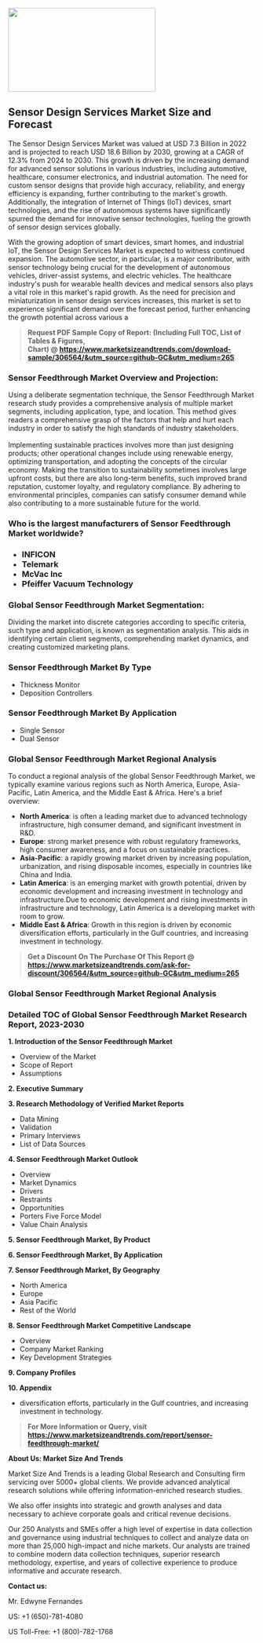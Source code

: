 <p><img class="alignnone size-medium wp-image-20088" src="https://ffe5etoiles.com/wp-content/uploads/2024/12/MST1-300x171.png" alt="" width="300" height="171" /></p><h2>Sensor Design Services Market Size and Forecast</h2><p>The Sensor Design Services Market was valued at USD 7.3 Billion in 2022 and is projected to reach USD 18.6 Billion by 2030, growing at a CAGR of 12.3% from 2024 to 2030. This growth is driven by the increasing demand for advanced sensor solutions in various industries, including automotive, healthcare, consumer electronics, and industrial automation. The need for custom sensor designs that provide high accuracy, reliability, and energy efficiency is expanding, further contributing to the market's growth. Additionally, the integration of Internet of Things (IoT) devices, smart technologies, and the rise of autonomous systems have significantly spurred the demand for innovative sensor technologies, fueling the growth of sensor design services globally.</p><p>With the growing adoption of smart devices, smart homes, and industrial IoT, the Sensor Design Services Market is expected to witness continued expansion. The automotive sector, in particular, is a major contributor, with sensor technology being crucial for the development of autonomous vehicles, driver-assist systems, and electric vehicles. The healthcare industry's push for wearable health devices and medical sensors also plays a vital role in this market's rapid growth. As the need for precision and miniaturization in sensor design services increases, this market is set to experience significant demand over the forecast period, further enhancing the growth potential across various a</p><blockquote id="" class=""><strong>Request PDF Sample Copy of Report: (Including Full TOC, List of Tables &amp; Figures, Chart)&nbsp;@&nbsp;<strong><a href="https://www.marketsizeandtrends.com/download-sample/306564/&utm_source=github-GC&utm_medium=265" target="_blank">https://www.marketsizeandtrends.com/download-sample/306564/&utm_source=github-GC&utm_medium=265</a></strong></strong></blockquote><h3 id="" class="">Sensor Feedthrough Market&nbsp;Overview and Projection:</h3><p id="" class="">Using a deliberate segmentation technique, the Sensor Feedthrough Market research study provides a comprehensive analysis of multiple market segments, including application, type, and location. This method gives readers a comprehensive grasp of the factors that help and hurt each industry in order to satisfy the high standards of industry stakeholders. <br /> <br />Implementing sustainable practices involves more than just designing products; other operational changes include using renewable energy, optimizing transportation, and adopting the concepts of the circular economy. Making the transition to sustainability sometimes involves large upfront costs, but there are also long-term benefits, such improved brand reputation, customer loyalty, and regulatory compliance. By adhering to environmental principles, companies can satisfy consumer demand while also contributing to a more sustainable future for the world.</p><h3 id="" class="">Who is the largest manufacturers of&nbsp;Sensor Feedthrough Market worldwide?</h3><h3 class=""><p><ul><li>INFICON </li><li> Telemark </li><li> McVac Inc </li><li> Pfeiffer Vacuum Technology</li></ul></p></h3><h3 id="" class="">Global&nbsp;Sensor Feedthrough Market Segmentation:</h3><p id="" class="">Dividing the market into discrete categories according to specific criteria, such type and application, is known as segmentation analysis. This aids in identifying certain client segments, comprehending market dynamics, and creating customized marketing plans.</p><h3 id="" class="">Sensor Feedthrough Market&nbsp;By Type</h3><p><p><ul><li>Thickness Monitor</li><li> Deposition Controllers</p></li></ul></p></p><h3 id="" class="">Sensor Feedthrough Market&nbsp;By Application</h3><p class=""><p><ul><li>Single Sensor</li><li> Dual Sensor</li></ul></p></p><h3 id="" class="">Global Sensor Feedthrough Market Regional Analysis</h3><p id="" class="">To conduct a regional analysis of the global Sensor Feedthrough Market, we typically examine various regions such as North America, Europe, Asia-Pacific, Latin America, and the Middle East &amp; Africa. Here's a brief overview:</p><ul><li><strong>North America</strong>: is often a leading market due to advanced technology infrastructure, high consumer demand, and significant investment in R&amp;D.</li><li><strong>Europe</strong>: strong market presence with robust regulatory frameworks, high consumer awareness, and a focus on sustainable practices.</li><li><strong>Asia-Pacific</strong>: a rapidly growing market driven by increasing population, urbanization, and rising disposable incomes, especially in countries like China and India.</li><li><strong>Latin America</strong>: is an emerging market with growth potential, driven by economic development and increasing investment in technology and infrastructure.Due to economic development and rising investments in infrastructure and technology, Latin America is a developing market with room to grow.</li><li><strong>Middle East &amp; Africa</strong>: Growth in this region is driven by economic diversification efforts, particularly in the Gulf countries, and increasing investment in technology.</li></ul><blockquote id="" class=""><strong>Get a Discount On The Purchase Of This Report @ <strong><a href="https://www.marketsizeandtrends.com/ask-for-discount/306564/&utm_source=github-GC&utm_medium=265" target="_blank">https://www.marketsizeandtrends.com/ask-for-discount/306564/&utm_source=github-GC&utm_medium=265</a></strong></strong></blockquote><h3 id="" class="">Global Sensor Feedthrough Market Regional Analysis</h3><h3 id="" class="">Detailed TOC of Global Sensor Feedthrough Market Research Report, 2023-2030</h3><p id="" class=""><strong>1. Introduction of the Sensor Feedthrough Market</strong></p><ul><li>Overview of the Market</li><li>Scope of Report</li><li>Assumptions</li></ul><p id="" class=""><strong>2. Executive Summary</strong></p><p id="" class=""><strong>3. Research Methodology of Verified Market Reports</strong></p><ul><li>Data Mining</li><li>Validation</li><li>Primary Interviews</li><li>List of Data Sources</li></ul><p id="" class=""><strong>4. Sensor Feedthrough Market Outlook</strong></p><ul><li>Overview</li><li>Market Dynamics</li><li>Drivers</li><li>Restraints</li><li>Opportunities</li><li>Porters Five Force Model</li><li>Value Chain Analysis</li></ul><p id="" class=""><strong>5. Sensor Feedthrough Market, By Product</strong></p><p id="" class=""><strong>6. Sensor Feedthrough Market, By Application</strong></p><p id="" class=""><strong>7. Sensor Feedthrough Market, By Geography</strong></p><ul><li>North America</li><li>Europe</li><li>Asia Pacific</li><li>Rest of the World</li></ul><p id="" class=""><strong>8. Sensor Feedthrough Market Competitive Landscape</strong></p><ul><li>Overview</li><li>Company Market Ranking</li><li>Key Development Strategies</li></ul><p id="" class=""><strong>9. Company Profiles</strong></p><p id="" class=""><strong>10. Appendix</strong></p><ul><li>diversification efforts, particularly in the Gulf countries, and increasing investment in technology.</li></ul><blockquote id="" class=""><strong>For More Information or Query, visit <strong><strong><a href="https://www.marketsizeandtrends.com/report/sensor-feedthrough-market/" target="_blank">https://www.marketsizeandtrends.com/report/sensor-feedthrough-market/</a></strong></strong></strong></blockquote><p id="" class=""><strong>About Us: Market Size And Trends</strong></p><p id="" class="">Market Size And Trends is a leading Global Research and Consulting firm servicing over 5000+ global clients. We provide advanced analytical research solutions while offering information-enriched research studies.</p><p id="" class="">We also offer insights into strategic and growth analyses and data necessary to achieve corporate goals and critical revenue decisions.</p><p id="" class="">Our 250 Analysts and SMEs offer a high level of expertise in data collection and governance using industrial techniques to collect and analyze data on more than 25,000 high-impact and niche markets. Our analysts are trained to combine modern data collection techniques, superior research methodology, expertise, and years of collective experience to produce informative and accurate research.</p><p id="" class=""><strong>Contact us:</strong></p><p id="" class="">Mr. Edwyne Fernandes</p><p id="" class="">US: +1 (650)-781-4080</p><p id="" class="">US Toll-Free: +1 (800)-782-1768</p>

